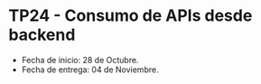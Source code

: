 # TP24 - Consumo de APIs desde backend
- Fecha de inicio:  28 de Octubre.
- Fecha de entrega:  04 de Noviembre.
